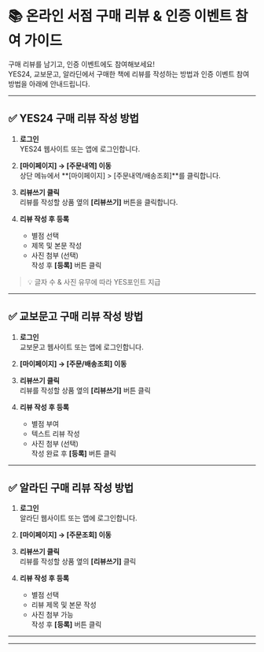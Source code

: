 # 📚 온라인 서점 구매 리뷰 & 인증 이벤트 참여 가이드

구매 리뷰를 남기고, 인증 이벤트에도 참여해보세요!  
YES24, 교보문고, 알라딘에서 구매한 책에 리뷰를 작성하는 방법과 인증 이벤트 참여 방법을 아래에 안내드립니다.

---

## ✅ YES24 구매 리뷰 작성 방법

1. **로그인**  
   YES24 웹사이트 또는 앱에 로그인합니다.

2. **[마이페이지] → [주문내역] 이동**  
   상단 메뉴에서 **[마이페이지] > [주문내역/배송조회]**를 클릭합니다.

3. **리뷰쓰기 클릭**  
   리뷰를 작성할 상품 옆의 **[리뷰쓰기]** 버튼을 클릭합니다.

4. **리뷰 작성 후 등록**  
   - 별점 선택  
   - 제목 및 본문 작성  
   - 사진 첨부 (선택)  
   작성 후 **[등록]** 버튼 클릭

> 💡 글자 수 & 사진 유무에 따라 YES포인트 지급

---

## ✅ 교보문고 구매 리뷰 작성 방법

1. **로그인**  
   교보문고 웹사이트 또는 앱에 로그인합니다.

2. **[마이페이지] → [주문/배송조회] 이동**

3. **리뷰쓰기 클릭**  
   리뷰를 작성할 상품 옆의 **[리뷰쓰기]** 버튼 클릭

4. **리뷰 작성 후 등록**  
   - 별점 부여  
   - 텍스트 리뷰 작성  
   - 사진 첨부 (선택)  
   작성 완료 후 **[등록]** 버튼 클릭

---

## ✅ 알라딘 구매 리뷰 작성 방법

1. **로그인**  
   알라딘 웹사이트 또는 앱에 로그인합니다.

2. **[마이페이지] → [주문조회] 이동**

3. **리뷰쓰기 클릭**  
   리뷰를 작성할 상품 옆의 **[리뷰쓰기]** 클릭

4. **리뷰 작성 후 등록**  
   - 별점 선택  
   - 리뷰 제목 및 본문 작성  
   - 사진 첨부 가능  
   작성 후 **[등록]** 버튼 클릭

---


---


